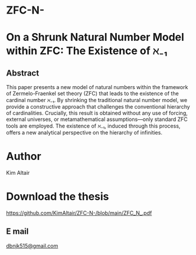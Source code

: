 # ZFC-N-

# On a Shrunk Natural Number Model within ZFC: The Existence of ℵ₋₁

## Abstract
This paper presents a new model of natural numbers within the framework of Zermelo-Fraenkel set theory (ZFC) that leads to the existence of the cardinal number ℵ₋₁. By shrinking the traditional natural number model, we provide a constructive approach that challenges the conventional hierarchy of cardinalities. Crucially, this result is obtained without any use of forcing, external universes, or metamathematical assumptions—only standard ZFC tools are employed. The existence of ℵ₋₁, induced through this process, offers a new analytical perspective on the hierarchy of infinities.

# Author
Kim Altair

# Download the thesis
https://github.com/KimAltair/ZFC-N-/blob/main/ZFC_N_.pdf

## E mail
dbnjk515@gmail.com
